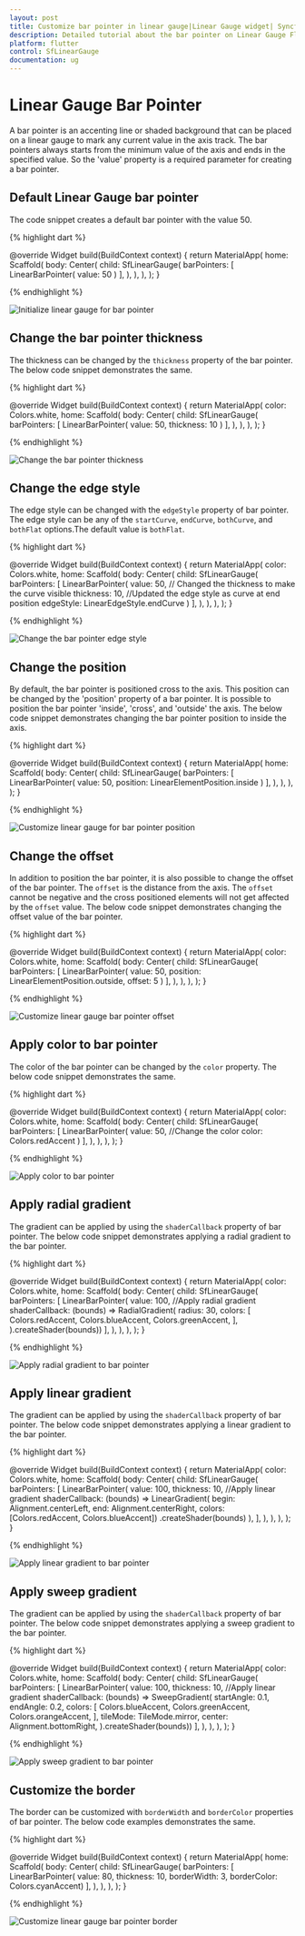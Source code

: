 ```yaml
---
layout: post
title: Customize bar pointer in linear gauge|Linear Gauge widget| Syncfusion
description: Detailed tutorial about the bar pointer on Linear Gauge Flutter widget.| Flutter Linear Gauge widget|
platform: flutter
control: SfLinearGauge
documentation: ug
---
```


# Linear Gauge Bar Pointer

A bar pointer is an accenting line or shaded background that can be placed on a linear gauge to mark any current value in the axis track. The bar pointers always starts from the minimum value of the axis and ends in the specified value. So the 'value' property is a required parameter for creating a bar pointer.

## Default Linear Gauge bar pointer

The code snippet creates a default bar pointer with the value 50. 

{% highlight dart %} 

  @override
  Widget build(BuildContext context) {
    return MaterialApp(
      home: Scaffold(
        body: Center(
          child: SfLinearGauge(
            barPointers: [
              LinearBarPointer(
                value: 50
              )
            ],
          ),
        ),
      ),
    );
  }
  
{% endhighlight %}

![Initialize linear gauge for bar pointer](images/bar-pointer/default_bar_pointer.png)

## Change the bar pointer thickness

The thickness can be changed by the `thickness` property of the bar pointer. The below code snippet demonstrates the same. 

{% highlight dart %} 

  @override
  Widget build(BuildContext context) {
    return MaterialApp(
      color: Colors.white,
      home: Scaffold(
        body: Center(
          child: SfLinearGauge(
            barPointers: [
              LinearBarPointer(
                value: 50,
                thickness: 10
              )
            ],
          ),
        ),
      ),
    );
  }
  
{% endhighlight %}

![Change the bar pointer thickness](images/bar-pointer/bar_thickness.png)

## Change the edge style

The edge style can be changed with the `edgeStyle` property of bar pointer. The edge style can be any of the `startCurve`, `endCurve`, `bothCurve`, and `bothFlat` options.The default value is `bothFlat`.

{% highlight dart %} 

  @override
  Widget build(BuildContext context) {
    return MaterialApp(
      color: Colors.white,
      home: Scaffold(
        body: Center(
          child: SfLinearGauge(
            barPointers: [
              LinearBarPointer(
                value: 50,
                // Changed the thickness to make the curve visible
                thickness: 10,
                //Updated the edge style as curve at end position
                edgeStyle: LinearEdgeStyle.endCurve
              )
            ],
          ),
        ),
      ),
    );
  }
  
{% endhighlight %}

![Change the bar pointer edge style](images/bar-pointer/edge_style.png)

## Change the position

By default, the bar pointer is positioned cross to the axis. This position can be changed by the 'position' property of a bar pointer. It is possible to position the bar pointer 'inside', 'cross', and 'outside' the axis. The below code snippet demonstrates changing the bar pointer position to inside the axis. 

{% highlight dart %} 

  @override
  Widget build(BuildContext context) {
    return MaterialApp(
      home: Scaffold(
        body: Center(
          child: SfLinearGauge(
            barPointers: [
              LinearBarPointer(
                value: 50,
                position: LinearElementPosition.inside
              )
            ],
          ),
        ),
      ),
    );
  }
  
{% endhighlight %}

![Customize linear gauge for bar pointer position](images/bar-pointer/bar_pointer_change_position.png)

## Change the offset

In addition to position the bar pointer, it is also possible to change the offset of the bar pointer. The `offset` is the distance from the axis. The `offset` cannot be negative and the cross positioned elements will not get affected by the `offset` value. The below code snippet demonstrates changing the offset value of the bar pointer. 

{% highlight dart %} 

  @override
  Widget build(BuildContext context) {
    return MaterialApp(
      color: Colors.white,
      home: Scaffold(
        body: Center(
          child: SfLinearGauge(
            barPointers: [
              LinearBarPointer(
                value: 50,
                position: LinearElementPosition.outside,
                offset: 5
              )
            ],
          ),
        ),
      ),
    );
  }
  
{% endhighlight %}

![Customize linear gauge bar pointer offset](images/bar-pointer/bar_pointer_offset.png)

## Apply color to bar pointer

The color of the bar pointer can be changed by the `color` property. The below code snippet demonstrates the same. 

{% highlight dart %} 

  @override
  Widget build(BuildContext context) {
    return MaterialApp(
      color: Colors.white,
      home: Scaffold(
        body: Center(
          child: SfLinearGauge(
            barPointers: [
              LinearBarPointer(
                value: 50,
                //Change the color
                color: Colors.redAccent
              )
            ],
          ),
        ),
      ),
    );
  }
  
{% endhighlight %}

![Apply color to bar pointer](images/bar-pointer/bar_color.png)

## Apply radial gradient

The gradient can be applied by using the `shaderCallback` property of bar pointer. The below code snippet demonstrates applying a radial gradient to the bar pointer.

{% highlight dart %} 

   @override
  Widget build(BuildContext context) {
    return MaterialApp(
      color: Colors.white,
      home: Scaffold(
        body: Center(
          child: SfLinearGauge(
            barPointers: [
              LinearBarPointer(
                  value: 100,
                  //Apply radial gradient
                  shaderCallback: (bounds) => RadialGradient(
                        radius: 30,
                        colors: [
                          Colors.redAccent,
                          Colors.blueAccent,
                          Colors.greenAccent,
                        ],
                      ).createShader(bounds))
            ],
          ),
        ),
      ),
    );
  }
  
{% endhighlight %}

![Apply radial gradient to bar pointer](images/bar-pointer/radial_gradient_bar.png)

## Apply linear gradient

The gradient can be applied by using the `shaderCallback` property of bar pointer. The below code snippet demonstrates applying a linear gradient to the bar pointer.

{% highlight dart %} 

  @override
  Widget build(BuildContext context) {
    return MaterialApp(
      color: Colors.white,
      home: Scaffold(
        body: Center(
          child: SfLinearGauge(
            barPointers: [
              LinearBarPointer(
                value: 100,
                thickness: 10,
                //Apply linear gradient
                shaderCallback: (bounds) => LinearGradient(
                        begin: Alignment.centerLeft,
                        end: Alignment.centerRight,
                        colors: [Colors.redAccent, Colors.blueAccent])
                    .createShader(bounds)
              ),
            ],
          ),
        ),
      ),
    );
  }
  
{% endhighlight %}

![Apply linear gradient to bar pointer](images/bar-pointer/linear_gradient_bar.png)

## Apply sweep gradient

The gradient can be applied by using the `shaderCallback` property of bar pointer. The below code snippet demonstrates applying a sweep gradient to the bar pointer.

{% highlight dart %} 

   @override
  Widget build(BuildContext context) {
    return MaterialApp(
      color: Colors.white,
      home: Scaffold(
        body: Center(
          child: SfLinearGauge(
            barPointers: [
              LinearBarPointer(
                  value: 100,
                  thickness: 10,
                  //Apply linear gradient
                  shaderCallback: (bounds) => SweepGradient(
                  startAngle: 0.1,
                  endAngle: 0.2,
                  colors: [
                    Colors.blueAccent,
                    Colors.greenAccent,
                    Colors.orangeAccent,
                  ],
                  tileMode: TileMode.mirror,
                  center: Alignment.bottomRight,
                ).createShader(bounds))
            ],
          ),
        ),
      ),
    );
  }
  
{% endhighlight %}

![Apply sweep gradient to bar pointer](images/bar-pointer/sweep_gradient_bar.png)


## Customize the border

The border can be customized with `borderWidth` and `borderColor` properties of bar pointer. The below code examples demonstrates the same.

{% highlight dart %} 

  @override
  Widget build(BuildContext context) {
    return MaterialApp(
      home: Scaffold(
        body: Center(
          child: SfLinearGauge(
            barPointers: [
              LinearBarPointer(
                  value: 80,
                  thickness: 10,
                  borderWidth: 3,
                  borderColor: Colors.cyanAccent)
            ],
          ),
        ),
      ),
    );
  }
  
{% endhighlight %}

![Customize linear gauge bar pointer border](images/bar-pointer/bar_border.png)